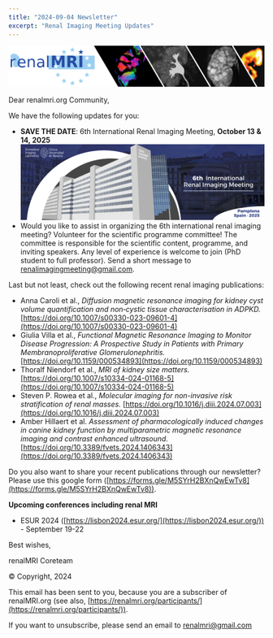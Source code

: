 ```yaml
---
title: "2024-09-04 Newsletter"
excerpt: "Renal Imaging Meeting Updates"
---
```


![image-center](/assets/images/newsletter_renalMRI.png)

Dear renalmri.org Community,

We have the following updates for you: 

- **SAVE THE DATE**: 6th International Renal Imaging Meeting, **October 13 & 14, 2025**
![image-center](/assets/images/pamplona2025/BannerRenalmeeting_2025.png)
- Would you like to assist in organizing the 6th international renal imaging meeting? Volunteer for the scientific programme committee! The committee is responsible for the scientific content, programme, and inviting speakers. Any level of experience is welcome to join (PhD student to full professor). Send a short message to [renalimagingmeeting@gmail.com](mailto:renalimagingmeeting@gmail.com]).

Last but not least, check out the following recent renal imaging publications:

- Anna Caroli et al., *Diffusion magnetic resonance imaging for kidney cyst volume quantification and non‑cystic tissue characterisation in ADPKD.* [https://doi.org/10.1007/s00330-023-09601-4](https://doi.org/10.1007/s00330-023-09601-4)
- Giulia Villa et al., *Functional Magnetic Resonance Imaging to Monitor Disease Progression: A Prospective Study in Patients with Primary Membranoproliferative Glomerulonephritis.* [https://doi.org/10.1159/000534893](https://doi.org/10.1159/000534893)
- Thoralf Niendorf et al., *MRI of kidney size matters.* [https://doi.org/10.1007/s10334-024-01168-5](https://doi.org/10.1007/s10334-024-01168-5)
- Steven P. Rowea et al., *Molecular imaging for non-invasive risk stratification of renal masses.* [https://doi.org/10.1016/j.diii.2024.07.003](https://doi.org/10.1016/j.diii.2024.07.003)
- Amber Hillaert et al. *Assessment of pharmacologically induced changes in canine kidney function by multiparametric magnetic resonance imaging and contrast enhanced ultrasound.* [https://doi.org/10.3389/fvets.2024.1406343](https://doi.org/10.3389/fvets.2024.1406343)

Do you also want to share your recent publications through our newsletter? Please use this google form ([https://forms.gle/M5SYrH2BXnQwEwTv8](https://forms.gle/M5SYrH2BXnQwEwTv8)).

**Upcoming conferences including renal MRI**
- ESUR 2024 ([https://lisbon2024.esur.org/](https://lisbon2024.esur.org/)) - September 19-22
 
 
 
Best wishes, 

renalMRI Coreteam

© Copyright, 2024

This email has been sent to you, because you are a subscriber of renalMRI.org (see also, [https://renalmri.org/participants/](https://renalmri.org/participants/)).

If you want to unsubscribe, please send an email to renalmri@gmail.com


